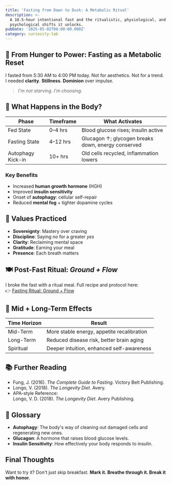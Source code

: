```yaml
---
title: 'Fasting from Dawn to Dusk: A Metabolic Ritual'
description: >-
  A 10.5-hour intentional fast and the ritualistic, physiological, and
  psychological shifts it unlocks.
pubDate: '2025-05-02T08:00:00.000Z'
category: curiosity-lab
---
```


## 🌄 From Hunger to Power: Fasting as a Metabolic Reset

I fasted from 5:30 AM to 4:00 PM today. Not for aesthetics. Not for a trend.  
I needed **clarity**. **Stillness**. **Dominion** over impulse.

> _I'm not starving. I'm choosing._

## 🧬 What Happens in the Body?

| Phase             | Timeframe | What Activates                                     |
| ----------------- | --------- | -------------------------------------------------- |
| Fed State         | 0–4 hrs   | Blood glucose rises; insulin active                |
| Fasting State     | 4–12 hrs  | Glucagon ↑; glycogen breaks down, energy conserved |
| Autophagy Kick-in | 10+ hrs   | Old cells recycled, inflammation lowers            |

### Key Benefits

- Increased **human growth hormone** (HGH)
- Improved **insulin sensitivity**
- Onset of **autophagy**: cellular self-repair
- Reduced **mental fog** + tighter dopamine cycles

## 🧠 Values Practiced

- **Sovereignty**: Mastery over craving
- **Discipline**: Saying _no_ for a greater _yes_
- **Clarity**: Reclaiming mental space
- **Gratitude**: Earning your meal
- **Presence**: Each breath matters

## 🍽️ Post-Fast Ritual: _Ground + Flow_

I broke the fast with a ritual meal. Full recipe and protocol here:  
👉 [Fasting Ritual: Ground + Flow](/blog/fasting-ground-flow)

## 🧠 Mid + Long-Term Effects

| Time Horizon | Result                                     |
| ------------ | ------------------------------------------ |
| Mid-Term     | More stable energy, appetite recalibration |
| Long-Term    | Reduced disease risk, better brain aging   |
| Spiritual    | Deeper intuition, enhanced self-awareness  |

## 📚 Further Reading

- Fung, J. (2016). _The Complete Guide to Fasting_. Victory Belt Publishing.
- Longo, V. (2018). _The Longevity Diet_. Avery.
- APA-style Reference:  
  Longo, V. D. (2018). _The Longevity Diet_. Avery Publishing.

## 📓 Glossary

- **Autophagy**: The body's way of cleaning out damaged cells and regenerating new ones.
- **Glucagon**: A hormone that raises blood glucose levels.
- **Insulin Sensitivity**: How effectively your body responds to insulin.

## Final Thoughts

Want to try it? Don't just skip breakfast. **Mark it. Breathe through it. Break it with honor.**

